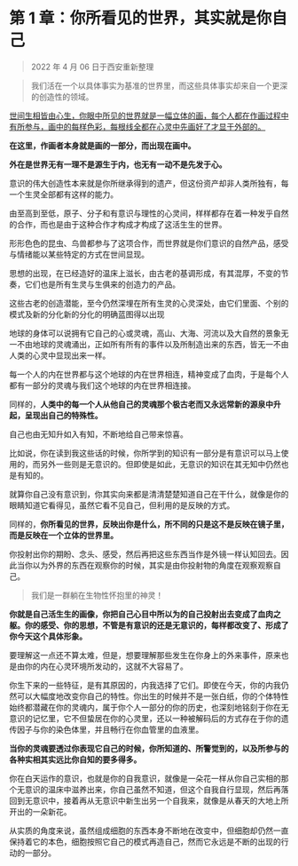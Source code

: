 # 第 1 章：你所看见的世界，其实就是你自己

> 2022 年 4 月 06 日于西安重新整理

> 我们活在一个以具体事实为基准的世界里，而这些具体事实却来自一个更深的创造性的领域。

<u>世间生相皆由心生，你眼中所见的世界就是一幅立体的画，每个人都在作画过程中有所参与，画中的每样色彩，每根线全都在心灵中先画好了才显于外部的。</u>

**在这里，作画者本身就是画的一部分，而出现在画中。**

**外在是世界无有一理不是源生于内，也无有一动不是先发于心。**

意识的伟大创造性本来就是你所继承得到的遗产，但这份资产却非人类所独有，每一个生灵全部都有这样的能力。

由至高到至低，原子、分子和有意识与理性的心灵间，样样都存在着一种发乎自然的合作，而也是由于这种合作才构成才构成了这活生生的世界。

形形色色的昆虫、鸟兽都参与了这项合作，而世界就是你们意识的自然产品，感受与情绪能以某些特定的方式在世间显现。

思想的出现，在已经造好的温床上滋长，由古老的基调形成，有其混厚，不变的节奏，它们也是所有生灵与生俱来的创造力的产品。

这些古老的创造潜能，至今仍然深埋在所有生灵的心灵深处，由它们里面、个别的模式及新的分化新的分化的明确蓝图得以出现

地球的身体可以说拥有它自己的心或灵魂，高山、大海、河流以及大自然的景象无一不由地球的灵魂涌出，正如所有所有的事件以及所制造出来的东西，皆无一不由人类的心灵中显现出来一样。

每一个人的内在世界都与这个地球的内在世界相连，精神变成了血肉，于是每个人都有一部分的灵魂与我们这个地球的内在世界相连接。

同样的，**人类中的每一个人从他自己的灵魂那个极古老而又永远常新的源泉中升起，呈现出自己的特殊性。**

自己也由无知升如入有知，不断地给自己带来惊喜。

比如说，你在读到我这些话的时候，你所学到的知识有一部分是有意识可以马上使用的，而另外一些则是无意识的。但即使是如此，无意识的知识在其无知中仍然也是有知的。

就算你自己没有意识到，你其实向来都是清清楚楚知道自己在干什么，就像是你的眼睛知道它看得见，虽然它看不见自己，但利用的是反映的方式。

同样的，**你所看见的世界，反映出你是什么，所不同的只是这不是反映在镜子里，而是反映在一个立体的世界里。**

你投射出你的期盼、念头、感受，然后再把这些东西当作是外镜一样认知回去。因此当你以为外界的东西在观察你的时候，其实是由你投射物的角度在观察观察自己。

> 我们是一群躺在生物性怀抱里的神灵！	

**你就是自己活生生的画像，你把自己心目中所以为的自己投射出去变成了血肉之躯。你的感受、你的思想，不管是有意识的还是无意识的，每样都改变了、形成了你今天这个具体形象。**

要理解这一点还不算太难，但是，想要理解那些发生在你身上的外来事件，原来也是由你的内在心灵环境所发动的，这就不大容易了。

你生下来的一些特征，是有其原因的，内我选择了它们。即使在今天，你的内我仍然可以大幅度地改变你自己的特性。你出生的时候并不是一张白纸，你的个体特性始终都潜藏在你的灵魂内，属于你个人一部分的你的历史，也深刻地铭刻于你在无意识的记忆里，它不但蛰居在你的心灵里，还以一种被解码后的方式存在于你的遗传因子与你的染色体里，并且畅行在你血管里的血液里。

**当你的灵魂要透过你表现它自己的时候，你所知道的、所警觉到的，以及所参与的各种实相其实远比你自知的要多得多。**

你在白天运作的意识，也就是你的自我意识，就像是一朵花一样从你自己实相的那个无意识的温床中滋养出来，你自己虽然不知道，但这个自我自行显现，然后再落回到无意识中，接着再从无意识中新生出另一个自我来，就像是从春天的大地上所开出的一朵新花。

从实质的角度来说，虽然组成细胞的东西本身不断地在改变中，但细胞却仍然一直保持着它的本色，细胞按照它自己的模式再造自己，然而它永远是不断的出现的行动的一部分。


